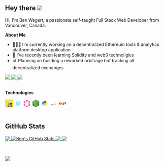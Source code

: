 ## Hey there <img src="https://media.giphy.com/media/hvRJCLFzcasrR4ia7z/giphy.gif" width="25px">

Hi, I'm Ben Wegert, a passionate self-taught Full Stack Web Developer from Vancouver, Canada.

**About Me**

- 👨🏽‍💻 I’m currently working on a decentralized Ethereum tools & analytics platform desktop application
- 🌱 I’ve recently been learning Solidity and web3 technoligies
- 📊 Planning on building a reworked arbitrage bot tracking all decentralized exchanges


<a href="https://twitter.com/bweg99">
  <img src="https://img.shields.io/badge/-@bweg99-00acee?style=flat&logo=Twitter&logoColor=white&link=https://twitter.com/bweg99" />
</a>
<a href="https://www.linkedin.com/in/ben-wegert-88944817b/">
  <img src="https://img.shields.io/badge/-Ben Wegert-blue?style=flat&logo=Linkedin&logoColor=white&link=https://www.linkedin.com/in/ben-wegert-88944817b/" />
</a>
<a href="mailto:benwegert@gmail.com">
  <img src="https://img.shields.io/badge/-benwegert@gmail.com-c14438?style=flat&logo=Gmail&logoColor=white&link=mailto:benwegert@gmail.com" />
</a>
<br></br>

**Technologies** 

<code><img height="25" src="https://raw.githubusercontent.com/github/explore/80688e429a7d4ef2fca1e82350fe8e3517d3494d/topics/javascript/javascript.png"></code>
<code><img height="25" src="https://raw.githubusercontent.com/github/explore/80688e429a7d4ef2fca1e82350fe8e3517d3494d/topics/react/react.png"></code>
<code><img height="25" src="https://raw.githubusercontent.com/github/explore/5c058a388828bb5fde0bcafd4bc867b5bb3f26f3/topics/graphql/graphql.png"></code>
<code><img height="25" src="https://raw.githubusercontent.com/github/explore/80688e429a7d4ef2fca1e82350fe8e3517d3494d/topics/nodejs/nodejs.png"></code>
<code><img height="25" src="https://raw.githubusercontent.com/github/explore/80688e429a7d4ef2fca1e82350fe8e3517d3494d/topics/python/python.png"></code>
<code><img height="25" src="https://raw.githubusercontent.com/github/explore/80688e429a7d4ef2fca1e82350fe8e3517d3494d/topics/mysql/mysql.png"></code>
<code><img height="25" src="https://raw.githubusercontent.com/github/explore/80688e429a7d4ef2fca1e82350fe8e3517d3494d/topics/git/git.png"></code>
<br></br>

## GitHub Stats

<a href="https://github.com/BenWegert/BenWegert">
  <img align="center" src="https://github-readme-stats.vercel.app/api/top-langs/?username=BenWegert&hide=java,html,Hack,PLpgSQL&title_color=ffffff&text_color=c9cacc&icon_color=2bbc8a&bg_color=1d1f21" />
</a>
<a href="https://github.com/BenWegert/BenWegert">
  <img align="center" src="https://github-readme-stats.vercel.app/api?username=BenWegert&show_icons=true&line_height=27&count_private=true&title_color=ffffff&text_color=c9cacc&icon_color=2bbc8a&bg_color=1d1f21" alt="Ben's GitHub Stats" />
</a>

<a href="https://github.com/BenWegert/algosats-app">
  <img align="center" src="https://github-readme-stats.vercel.app/api/pin/?username=BenWegert&repo=algosats-app&title_color=ffffff&text_color=c9cacc&icon_color=2bbc8a&bg_color=1d1f21" />
</a>

<a href="https://github.com/BenWegert/infoProject">
  <img align="center" src="https://github-readme-stats.vercel.app/api/pin/?username=BenWegert&repo=infoProject&title_color=ffffff&text_color=c9cacc&icon_color=2bbc8a&bg_color=1d1f21" />
</a>   

<br></br>
![](https://visitor-badge.glitch.me/badge?page_id=BenWegert)




